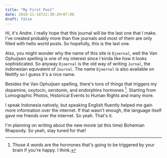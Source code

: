 ```yaml
---
title: "My First Post"
date: 2018-11-16T22:30:29+07:00
draft: false
---
```


Hi, it's Andre. I really hope that this journal will be the last one that I make. I've created probably more than five journals and most of them are only filled with hello world posts. So hopefully, this is the last one.

Also, you might wonder why the name of this site is `Djoernal`, well the Van Ophuijsen spelling is one of my interest since I kinda like how it looks sophisticated. So anyway `Djoernal` is the old way of writing `Jurnal`, the indonesian equivalent of `Journal`. The name `Djoernal` is also available on Netlify so I guess it's a nice name.

Besides the Van Ophuijsen spelling, there's tons of things that triggers my dopamine, oxytocin, serotonin, and endorphins hormones [^1]. Starting from Lomographic Photos, Historical Events to Human Rights and many more.

I speak Indonesia natively, but speaking English fluently helped me gain more information over the internet. If that wasn't enough, the language itself gave me friends over the internet.  So yeah. That's it.

I'm planning on writing about the new movie (at this time) Bohemian Rhapsody. So yeah, stay tuned for that!

[^1]: Those 4 words are the hormones that's going to be triggered by your brain if you're happy. I think.

